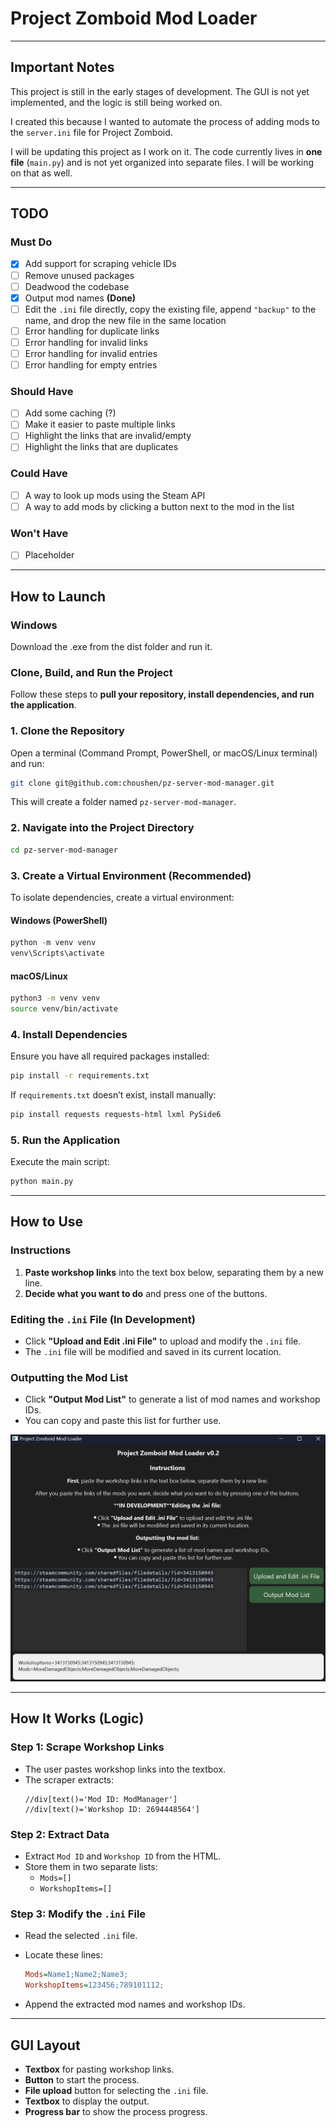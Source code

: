 # Project Zomboid Mod Loader

---

## **Important Notes**

This project is still in the early stages of development. The GUI is not yet implemented, and the logic is still being worked on. 

I created this because I wanted to automate the process of adding mods to the `server.ini` file for Project Zomboid. 

I will be updating this project as I work on it. The code currently lives in **one file** (`main.py`) and is not yet organized into separate files. I will be working on that as well.

---

## **TODO**

### **Must Do**
- [x] Add support for scraping vehicle IDs
- [ ] Remove unused packages
- [ ] Deadwood the codebase
- [x] Output mod names **(Done)**
- [ ] Edit the `.ini` file directly, copy the existing file, append `"backup"` to the name, and drop the new file in the same location
- [ ] Error handling for duplicate links
- [ ] Error handling for invalid links
- [ ] Error handling for invalid entries
- [ ] Error handling for empty entries

### **Should Have**
- [ ] Add some caching (?)
- [ ] Make it easier to paste multiple links
- [ ] Highlight the links that are invalid/empty
- [ ] Highlight the links that are duplicates

### **Could Have**
- [ ] A way to look up mods using the Steam API
- [ ] A way to add mods by clicking a button next to the mod in the list

### **Won't Have**
- [ ] Placeholder

---

## **How to Launch**

### Windows

Download the .exe from the dist folder and run it.

### **Clone, Build, and Run the Project**

Follow these steps to **pull your repository, install dependencies, and run the application**.

### **1. Clone the Repository**
Open a terminal (Command Prompt, PowerShell, or macOS/Linux terminal) and run:

```bash
git clone git@github.com:choushen/pz-server-mod-manager.git
```
This will create a folder named `pz-server-mod-manager`.

### **2. Navigate into the Project Directory**
```bash
cd pz-server-mod-manager
```

### **3. Create a Virtual Environment (Recommended)**
To isolate dependencies, create a virtual environment:

#### **Windows (PowerShell)**
```powershell
python -m venv venv
venv\Scripts\activate
```

#### **macOS/Linux**
```bash
python3 -m venv venv
source venv/bin/activate
```

### **4. Install Dependencies**
Ensure you have all required packages installed:

```bash
pip install -r requirements.txt
```

If `requirements.txt` doesn’t exist, install manually:

```bash
pip install requests requests-html lxml PySide6
```

### **5. Run the Application**
Execute the main script:

```bash
python main.py
```

---

## **How to Use**

### **Instructions**
1. **Paste workshop links** into the text box below, separating them by a new line.
2. **Decide what you want to do** and press one of the buttons.

### **Editing the `.ini` File (In Development)**
- Click **"Upload and Edit .ini File"** to upload and modify the `.ini` file.
- The `.ini` file will be modified and saved in its current location.

### **Outputting the Mod List**
- Click **"Output Mod List"** to generate a list of mod names and workshop IDs.
- You can copy and paste this list for further use.

![Demo](demo_01.png)

---

## **How It Works (Logic)**

### **Step 1: Scrape Workshop Links**
- The user pastes workshop links into the textbox.
- The scraper extracts:
  ```xpath
  //div[text()='Mod ID: ModManager']
  //div[text()='Workshop ID: 2694448564']
  ```

### **Step 2: Extract Data**
- Extract `Mod ID` and `Workshop ID` from the HTML.
- Store them in two separate lists:
  - `Mods=[]`
  - `WorkshopItems=[]`

### **Step 3: Modify the `.ini` File**
- Read the selected `.ini` file.
- Locate these lines:

  ```ini
  Mods=Name1;Name2;Name3;
  WorkshopItems=123456;789101112;
  ```

- Append the extracted mod names and workshop IDs.

---

## **GUI Layout**
- **Textbox** for pasting workshop links.
- **Button** to start the process.
- **File upload** button for selecting the `.ini` file.
- **Textbox** to display the output.
- **Progress bar** to show the process progress.
